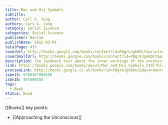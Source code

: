 ```yaml
---
title: Man and His Symbols
subtitle: 
author: Carl G. Jung
authors: Carl G. Jung
category: Social Science
categories: Social Science
publisher: Bantam
publishDate: 2012-02-01
totalPage: 433
coverUrl: http://books.google.com/books/content?id=PQgrkJgkKDcC&printsec=frontcover&img=1&zoom=1&source=gbs_api
coverSmallUrl: http://books.google.com/books/content?id=PQgrkJgkKDcC&printsec=frontcover&img=1&zoom=5&source=gbs_api
description: The landmark text about the inner workings of the unconscious mind—from the symbolism that unlocks the meaning of our dreams to their effect on our waking lives and artistic impulses—featuring more than a hundred updated images that break down Carl G. Jung’s revolutionary ideas “What emerges with great clarity from the book is that Jung has done immense service both to psychology as a science and to our general understanding of man in society.”—The Guardian “Our psyche is part of nature, and its enigma is limitless.” Since our inception, humanity has looked to dreams for guidance. But what are they? How can we understand them? And how can we use them to shape our lives? There is perhaps no one more equipped to answer these questions than the legendary psychologist Carl G. Jung. It is in his life’s work that the unconscious mind comes to be understood as an expansive, rich world just as vital and true a part of the mind as the conscious, and it is in our dreams—those personal, integral expressions of our deepest selves—that it communicates itself to us. A seminal text written explicitly for the general reader, Man and His Symbols is a guide to understanding our dreams and interrogating the many facets of identity—our egos and our shadows, “the dark side of our natures.” Full of fascinating case studies and examples pulled from philosophy, history, myth, fairy tales, and more, this groundbreaking work—profusely illustrated with hundreds of visual examples—offers invaluable insight into the symbols we dream that demand understanding, why we seek meaning at all, and how these very symbols affect our lives. Armed with the knowledge of the self and our shadow, we may build fuller, more receptive lives. By illuminating the means to examine our prejudices, interpret psychological meanings, break free of our influences, and recenter our individuality, Man and His Symbols proves to be—decades after its conception—a revelatory, absorbing, and relevant experience.
link: https://books.google.com/books/about/Man_and_His_Symbols.html?hl=&id=PQgrkJgkKDcC
previewLink: http://books.google.co.uk/books?id=PQgrkJgkKDcC&dq=a+man+and+his+symbols&hl=&as_pt=BOOKS&cd=1&source=gbs_api
isbn13: 9780307800558
isbn10: 307800555
tags:
  - Book
Status: Read
---
```

[[Books]]
key points:
- [[Approaching the Unconscious]]